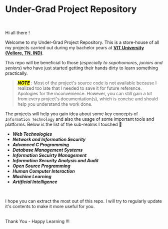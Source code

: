 # Under-Grad Project Repository
<br>

Hi all there !<br>

Welcome to my Under-Grad Project Repository. This is a store-house of all my projects carried out during my bachelor years at **[VIT University (Vellore, TN, IND)](https://vit.ac.in/)**.

This repo will be beneficial to those (*especially to sopohomores, juniors and seniors*) who have just started getting their hands dirty to learn something practically.

> <mark>***NOTE***</mark> : Most of the project's source code is not available because I realized too late that I needed to save it for future reference. Apologies for the inconvenience. However, you can still gain a lot from every project's documentation(s), which is concise and should help you understand the work done.

The projects will help you gain idea about some key concepts of `Information Technology` and also the usage of some important tools and platforms. Below is the list of the sub-realms I touched 🔽

 - ***Web Technologies***
 - ***Network and Information Security***
 - ***Advanced C Programming***
 - ***Database Management Systems***
 - ***Information Secuirty Management***
 - ***Information Security Analysis and Audit***
 - ***Open Source Programming***
 - ***Human Computer Interaction***
 - ***Machine Learning***
 - ***Artificial Intelligence***

<br>

I hope you can extract the most out of this repo. I will try to regularly update it's contents to make it more useful for you.
<br><br>

Thank You - Happy Learning !!!
